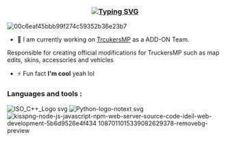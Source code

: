 
<h3 align="center">
  <a href="https://git.io/typing-svg">
                        <img src="https://readme-typing-svg.demolab.com?font=Fira+Code&size=30&pause=1000&color=001BF7&vCenter=true&random=false&width=460&height=100&lines=Hey+there%F0%9F%91%8B;I+am+3vfi.Developer" alt="Typing SVG" /></a>
</a>
</h3>

 ![00c6eaf45bbb99f274c59352b36e23b7](https://github.com/3vfi-dev/3vfi-dev/assets/123122023/8fb8117e-b0cd-4ea4-bfc1-8c6c7b7ecd58)

 
- 🔭 I am currently working on [TrcukersMP](https://truckersmp.com/) as a ADD-ON Team.
 
Responsible for creating official modifications for TruckersMP such as map edits, skins, accessories and vehicles

- ⚡ Fun fact **I'm cool** yeah lol


<h3 align="left">Languages and tools :</h3>

![ISO_C++_Logo svg](https://github.com/3vfi-dev/3vfi-dev/assets/123122023/6d1be5f8-69a8-494b-ad56-cb8b0b1a860b) ![Python-logo-notext svg](https://github.com/3vfi-dev/3vfi-dev/assets/123122023/4a4de7a4-d01c-461e-b585-61cdd7e63dd8) ![kisspng-node-js-javascript-npm-web-server-source-code-ideil-web-development-5b6d9526e4f434 1087011015339082629378-removebg-preview](https://github.com/3vfi-dev/3vfi-dev/assets/123122023/cd209d3a-6e79-4cf1-ae1c-ce58ce3de58a)







